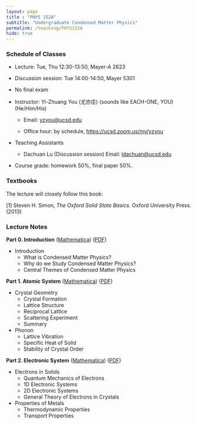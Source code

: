 ```yaml
---
layout: page 
title : "PHYS 152A"
subtitle: "Undergraduate Condensed Matter Physics"
permalink: /teaching/PHYS152A
hide: true
---
```


### Schedule of Classes

* Lecture: Tue, Thu 12:30-13:50, Mayer-A 2623

* Discussion session: Tue 14:00-14:50, Mayer 5301 

* No final exam

* Instructor: Yi-Zhuang You (尤亦庄) (sounds like EACH-ONE, YOU) (He/Him/His)

  * Email: <yzyou@ucsd.edu>

  * Office hour: by schedule, <https://ucsd.zoom.us/my/yzyou>

* Teaching Assistants

  * Dachuan Lu  (Discussion session) Email: <ldachuan@ucsd.edu>

* Course grade: homework 50%, final paper 50%.


### Textbooks

The lecture will closely follow this book:

[1] Steven H. Simon, *The Oxford Solid State Basics*. Oxford University Press. (2013)

### Lecture Notes

**Part 0. Introduction** ([Mathematica](/teaching/PHYS152A/Introduction.nb)) ([PDF](/teaching/PHYS152A/Introduction.pdf)) 

- Introduction
  - What is Condensed Matter Physics?
  - Why do we Study Condensed Matter Physics?
  - Central Themes of Condensed Matter Physics

**Part 1. Atomic System** ([Mathematica](/teaching/PHYS152A/AtomicSystem.nb)) ([PDF](/teaching/PHYS152A/AtomicSystem.pdf)) 

- Crystal Geometry
  - Crystal Formation
  - Lattice Structure
  - Reciprocal Lattice
  - Scattering Experiment
  - Summary
- Phonon
  - Lattice Vibration
  - Specific Heat of Solid
  - Stability of Crystal Order

**Part 2. Electronic System** ([Mathematica](/teaching/PHYS152A/ElectronicSystem.nb)) ([PDF](/teaching/PHYS152A/ElectronicSystem.pdf)) 

- Electrons in Solids
  - Quantum Mechanics of Electrons
  - 1D Electronic Systems
  - 2D Electronic Systems
  - General Theory of Electrons in Crystals
- Properties of Metals
  - Thermodynamic Properties
  - Transport Properties

